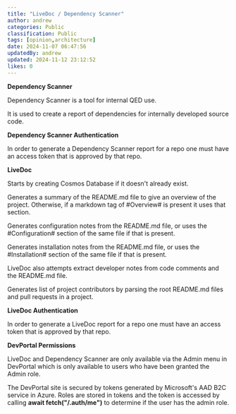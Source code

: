 ```yaml
---
title: "LiveDoc / Dependency Scanner"
author: andrew
categories: Public
classification: Public
tags: [opinion,architecture]
date: 2024-11-07 06:47:56 
updatedBy: andrew
updated: 2024-11-12 23:12:52 
likes: 0
---
```


**Dependency Scanner**

Dependency Scanner is a tool for internal QED use.

It is used to create a report of dependencies for internally developed source code.


**Dependency Scanner Authentication**

In order to generate a Dependency Scanner report for a repo one must have an access token that is approved by that repo.


**LiveDoc**

Starts by creating Cosmos Database if it doesn't already exist.

Generates a summary of the README.md file to give an overview of the project. Otherwise, if a markdown tag of #Overview# is present it uses that section.

Generates configuration notes from the README.md file, or uses the #Configuration# section of the same file if that is present.

Generates installation notes from the README.md file, or uses the #Installation# section of the same file if that is present.

LiveDoc also attempts extract developer notes from code comments and the README.md file.

Generates list of project contributors by parsing the root README.md files and pull requests in a project.


**LiveDoc Authentication**

In order to generate a LiveDoc report for a repo one must have an access token that is approved by that repo.


**DevPortal Permissions**

LiveDoc and Dependency Scanner are only available via the Admin menu in DevPortal which is only available to users who have been granted the Admin role.

The DevPortal site is secured by tokens generated by Microsoft's AAD B2C service in Azure. Roles are stored in tokens and the token is accessed by calling **await fetch("/.auth/me")** to determine if the user has the admin role.